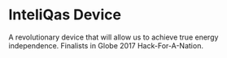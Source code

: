 # InteliQas Device
A revolutionary device that will allow us to achieve true energy independence. Finalists in Globe 2017 Hack-For-A-Nation.
